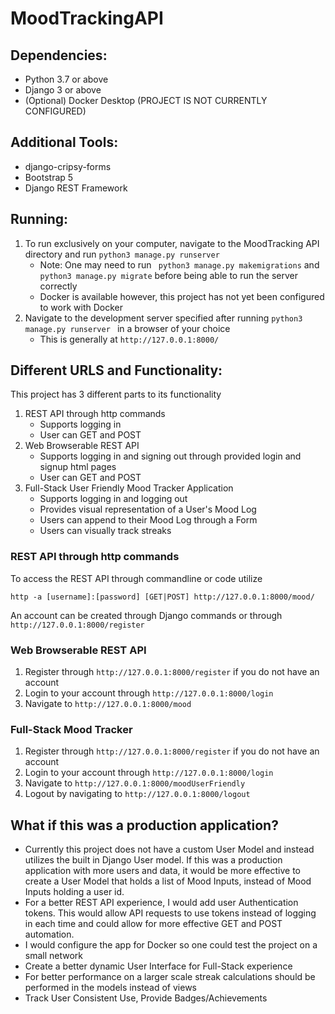 # MoodTrackingAPI

## Dependencies:
- Python 3.7 or above <br />
- Django 3 or above <br />
- (Optional) Docker Desktop (PROJECT IS NOT CURRENTLY CONFIGURED)
## Additional Tools:
- django-cripsy-forms
- Bootstrap 5
- Django REST Framework

## Running:

1. To run exclusively on your computer, navigate to the MoodTracking API directory and run ``` python3 manage.py runserver ```
    - Note: One may need to run  ``` python3 manage.py makemigrations``` and ``` python3 manage.py migrate ``` before being able to run the server correctly
    - Docker is available however, this project has not yet been configured to work with Docker
2. Navigate to the development server specified after running ```python3 manage.py runserver ``` in a browser of your choice
   - This is generally at ``` http://127.0.0.1:8000/ ```

## Different URLS and Functionality:

This project has 3 different parts to its functionality

1. REST API through http commands
   - Supports logging in
   - User can GET and POST
2. Web Browserable REST API
   - Supports logging in and signing out through provided login and signup html pages
   - User can GET and POST
3. Full-Stack User Friendly Mood Tracker Application
   - Supports logging in and logging out
   - Provides visual representation of a User's Mood Log
   - Users can append to their Mood Log through a Form
   - Users can visually track streaks

### REST API through http commands

  To access the REST API through commandline or code utilize 

  ``` http -a [username]:[password] [GET|POST] http://127.0.0.1:8000/mood/ ```

  An account can be created through Django commands or through ``` http://127.0.0.1:8000/register ```

### Web Browserable REST API

1. Register through ``` http://127.0.0.1:8000/register ``` if you do not have an account
2. Login to your account through ```http://127.0.0.1:8000/login ```
3. Navigate to ```http://127.0.0.1:8000/mood```


### Full-Stack Mood Tracker

1. Register through ``` http://127.0.0.1:8000/register ``` if you do not have an account
2. Login to your account through ```http://127.0.0.1:8000/login ```
3. Navigate to ```http://127.0.0.1:8000/moodUserFriendly ```
4. Logout by navigating to ```http://127.0.0.1:8000/logout ```

## What if this was a production application?

- Currently this project does not have a custom User Model and instead utilizes the built in Django User model. If this was a production application with more users and data, it would be more effective to create a User Model that holds a list of Mood Inputs, instead of Mood Inputs holding a user id.
- For a better REST API experience, I would add user Authentication tokens. This would allow API requests to use tokens instead of logging in each time and could allow for more effective GET and POST automation.  
- I would configure the app for Docker so one could test the project on a small network
- Create a better dynamic User Interface for Full-Stack experience
- For better performance on a larger scale streak calculations should be performed in the models instead of views
- Track User Consistent Use, Provide Badges/Achievements
